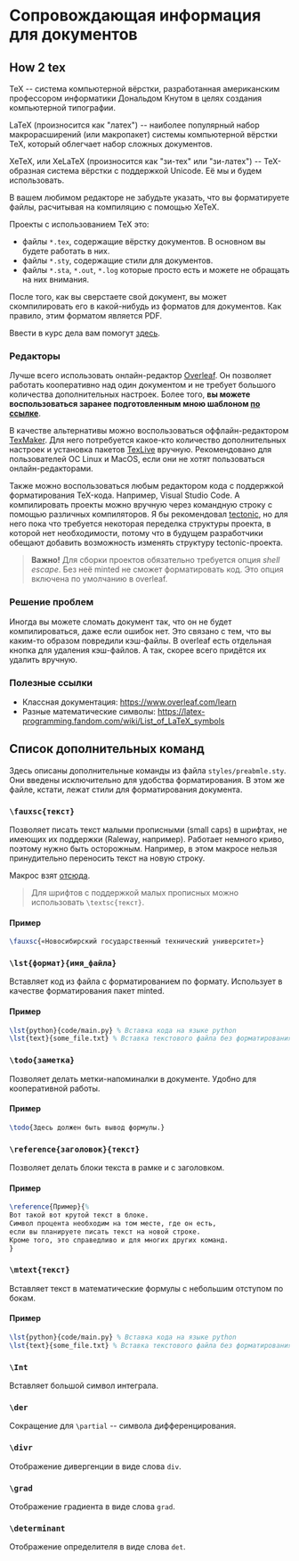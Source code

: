 # Сопровождающая информация для документов

## How 2 tex

TeX -- система компьютерной вёрстки, разработанная американским профессором информатики Дональдом Кнутом в целях создания компьютерной типографии.

LaTeX (произносится как "латех") -- наиболее популярный набор макрорасширений (или макропакет) системы компьютерной вёрстки TeX, который облегчает набор сложных документов.

XeTeX, или XeLaTeX (произносится как "зи-тех" или "зи-латех") -- TeX-образная система вёрстки с поддержкой Unicode. Её мы и будем использовать.

В вашем любимом редакторе не забудьте указать, что вы форматируете файлы, расчитывая на компиляцию с помощью XeTeX.

Проекты с использованием TeX это:
- файлы `*.tex`, содержащие вёрстку документов. В основном вы будете работать в них.
- файлы `*.sty`, содержащие стили для документов.
- файлы `*.sta`, `*.out`, `*.log` которые просто есть и можете не обращать на них внимания.

После того, как вы сверстаете свой документ, вы может скомпилировать его в какой-нибудь из форматов для документов. Как правило, этим форматом является PDF.

Ввести в курс дела вам помогут [здесь](https://www.overleaf.com/learn/latex/Creating_a_document_in_LaTeX).


### Редакторы

Лучше всего использовать онлайн-редактор [Overleaf](https://www.overleaf.com/). Он позволяет работать кооперативно над один документом и не требует большого количества дополнительных настроек. Более того, **вы можете воспользоваться заранее подготовленным мною шаблоном [по ссылке](https://www.overleaf.com/read/xvmybxvmykjt)**.

В качестве альтернативы можно воспользоваться оффлайн-редактором [TexMaker](https://www.xm1math.net/texmaker/). Для него потребуется какое-кто количество дополнительных настроек и установка пакетов [TexLive](https://tug.org/texlive/) вручную. Рекомендовано для пользователей ОС Linux и MacOS, если они не хотят пользоваться онлайн-редакторами.

Также можно воспользоваться любым редактором кода с поддержкой форматирования TeX-кода. Например, Visual Studio Code. А компилировать проекты можно вручную через командную строку с помощью различных компиляторов. Я бы рекомендовал [tectonic](https://github.com/tectonic-typesetting/tectonic/), но для него пока что требуется некоторая переделка структуры проекта, в которой нет необходимости, потому что в будущем разработчики обещают добавить возможность изменять структуру tectonic-проекта.

> **Важно!** Для сборки проектов обязательно требуется опция *shell escape*. Без неё minted не сможет форматировать код. Это опция включена по умолчанию в overleaf.


### Решение проблем

Иногда вы можете сломать документ так, что он не будет компилироваться, даже если ошибок нет. Это связано с тем, что вы каким-то образом повредили кэш-файлы. В overleaf есть отдельная кнопка для удаления кэш-файлов. А так, скорее всего придётся их удалить вручную.


### Полезные ссылки

- Классная документация: https://www.overleaf.com/learn
- Разные математические символы: https://latex-programming.fandom.com/wiki/List_of_LaTeX_symbols


## Список дополнительных команд

Здесь описаны дополнительные команды из файла `styles/preabmle.sty`. Они введены исключительно для удобства форматирования. В этом же файле, кстати, лежат стили для форматирования документа.

### `\fauxsc{текст}`
Позволяет писать текст малыми прописными (small caps) в шрифтах, не имеющих их поддержки (Raleway, например). Работает немного криво, поэтому нужно быть осторожным. Например, в этом макросе нельзя принудительно переносить текст на новую строку.

Макрос взят [отсюда](https://tex.stackexchange.com/questions/55664/fake-small-caps-with-xetex-fontspec).

> Для шрифтов с поддержкой малых прописных можно использовать `\textsc{текст}`.

#### Пример
```tex
\fauxsc{«Новосибирский государственный технический университет»}
```


### `\lst{формат}{имя_файла}`
Вставляет код из файла с форматированием по формату. Использует в качестве форматирования пакет minted.

#### Пример
```tex
\lst{python}{code/main.py} % Вставка кода на языке python
\lst{text}{some_file.txt} % Вставка текстового файла без форматирования
```


### `\todo{заметка}`
Позволяет делать метки-напоминалки в документе. Удобно для кооперативной работы.

#### Пример
```tex
\todo{Здесь должен быть вывод формулы.}
```


### `\reference{заголовок}{текст}`
Позволяет делать блоки текста в рамке и с заголовком.

#### Пример
```tex
\reference{Пример}{%
Вот такой вот крутой текст в блоке.
Символ процента необходим на том месте, где он есть,
если вы планируете писать текст на новой строке.
Кроме того, это справедливо и для многих других команд.
}
```

### `\mtext{текст}`
Вставляет текст в математические формулы с небольшим отступом по бокам.

#### Пример
```tex
\lst{python}{code/main.py} % Вставка кода на языке python
\lst{text}{some_file.txt} % Вставка текстового файла без форматирования
```


### `\Int`
Вставляет большой символ интеграла.


### `\der`
Сокращение для `\partial` -- символа дифференцирования.


### `\divr`
Отображение дивергенции в виде слова `div`.


### `\grad`
Отображение градиента в виде слова `grad`.


### `\determinant`
Отображение определителя в виде слова `det`.